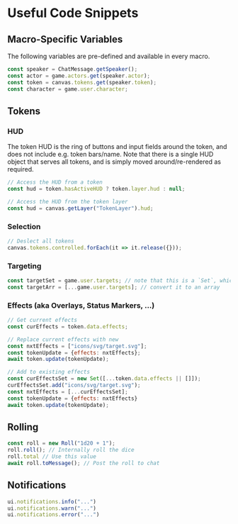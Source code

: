 # Useful Code Snippets

## Macro-Specific Variables

The following variables are pre-defined and available in every macro.

```js
const speaker = ChatMessage.getSpeaker();
const actor = game.actors.get(speaker.actor);
const token = canvas.tokens.get(speaker.token);
const character = game.user.character;
```

## Tokens

### HUD

The token HUD is the ring of buttons and input fields around the token, and does not include e.g. token bars/name.
Note that there is a single HUD object that serves all tokens, and is simply moved around/re-rendered as required.

```js
// Access the HUD from a token
const hud = token.hasActiveHUD ? token.layer.hud : null;
```

```js
// Access the HUD from the token layer
const hud = canvas.getLayer("TokenLayer").hud;
```

### Selection

```js
// Deslect all tokens
canvas.tokens.controlled.forEach(it => it.release({}));
```

### Targeting

```js
const targetSet = game.user.targets; // note that this is a `Set`, which can be a pest, so...
const targetArr = [...game.user.targets]; // convert it to an array
```

### Effects (aka Overlays, Status Markers, ...)

```js
// Get current effects
const curEffects = token.data.effects;
```

```js
// Replace current effects with new
const nxtEffects = ["icons/svg/target.svg"];
const tokenUpdate = {effects: nxtEffects};
await token.update(tokenUpdate);
```

```js
// Add to existing effects
const curEffectsSet = new Set([...token.data.effects || []]);
curEffectsSet.add("icons/svg/target.svg");
const nxtEffects = [...curEffectsSet];
const tokenUpdate = {effects: nxtEffects}
await token.update(tokenUpdate);
```

## Rolling

```js
const roll = new Roll("1d20 + 1");
roll.roll(); // Internally roll the dice
roll.total // Use this value
await roll.toMessage(); // Post the roll to chat
```

## Notifications

```js
ui.notifications.info("...")
ui.notifications.warn("...")
ui.notifications.error("...")
```
